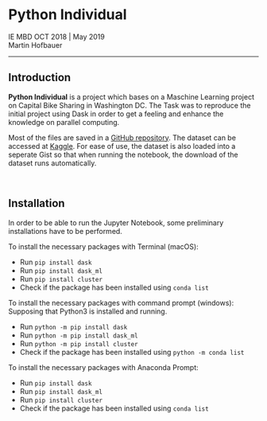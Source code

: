 
# Python Individual

IE MBD OCT 2018 | May 2019  
Martin Hofbauer

***

## Introduction
**Python Individual** is a project which bases on a Maschine Learning project on Capital Bike Sharing in Washington DC. The Task was to reproduce the initial project using Dask in order to get a feeling and enhance the knowledge on parallel computing. 

Most of the files are saved in a [GitHub repository](https://github.com/Hofi45/ie-python-individual). 
The dataset can be accessed at [Kaggle](https://www.kaggle.com/marklvl/bike-sharing-dataset).
For ease of use, the dataset is also loaded into a seperate Gist so that when running the notebook, the download of the dataset runs automatically.

&nbsp;  

## Installation

In order to be able to run the Jupyter Notebook, some preliminary installations have to be performed.

To install the necessary packages with Terminal (macOS):
* Run `pip install dask`
* Run `pip install dask_ml`
* Run `pip install cluster`  
* Check if the package has been installed using `conda list`  

To install the necessary packages with command prompt (windows):
Supposing that Python3 is installed and running.
* Run `python -m pip install dask`
* Run `python -m pip install dask_ml`
* Run `python -m pip install cluster`
* Check if the package has been installed using `python -m conda list`

To install the necessary packages with Anaconda Prompt:
* Run `pip install dask`
* Run `pip install dask_ml`
* Run `pip install cluster`  
* Check if the package has been installed using `conda list`
&nbsp;
